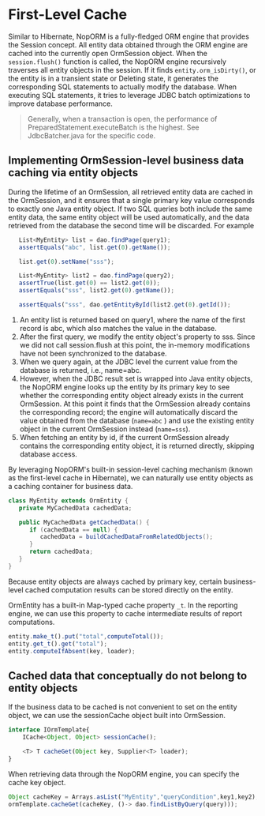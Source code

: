 # First-Level Cache

Similar to Hibernate, NopORM is a fully-fledged ORM engine that provides the Session concept. All entity data obtained through the ORM engine are cached into the currently open OrmSession object.
When the `session.flush()` function is called, the NopORM engine recursively traverses all entity objects in the session. If it finds `entity.orm_isDirty()`,
or the entity is in a transient state or Deleting state,
it generates the corresponding SQL statements to actually modify the database. When executing SQL statements, it tries to leverage JDBC batch optimizations to improve database performance.

> Generally, when a transaction is open, the performance of PreparedStatement.executeBatch is the highest. See JdbcBatcher.java for the specific code.

## Implementing OrmSession-level business data caching via entity objects

During the lifetime of an OrmSession, all retrieved entity data are cached in the OrmSession, and it ensures that a single primary key value corresponds to exactly one Java entity object.
If two SQL queries both include the same entity data, the same entity object will be used automatically, and the data retrieved from the database the second time will be discarded. For example

```javascript
   List<MyEntity> list = dao.findPage(query1);
   assertEquals("abc", list.get(0).getName());

   list.get(0).setName("sss");

   List<MyEntity> list2 = dao.findPage(query2);
   assertTrue(list.get(0) == list2.get(0));
   assertEquals("sss", list2.get(0).getName());

   assertEquals("sss", dao.getEntityById(list2.get(0).getId());
```

1. An entity list is returned based on query1, where the name of the first record is abc, which also matches the value in the database.
2. After the first query, we modify the entity object's property to sss. Since we did not call session.flush at this point, the in-memory modifications have not been synchronized to the database.
3. When we query again, at the JDBC level the current value from the database is returned, i.e., name=abc.
4. However, when the JDBC result set is wrapped into Java entity objects, the NopORM engine looks up the entity by its primary key to see whether the corresponding entity object already exists in the current OrmSession. At this point it finds that the OrmSession
   already contains the corresponding record; the engine will automatically discard the value obtained from the database (`name=abc`
   ) and use the existing entity object in the current OrmSession instead (`name=sss`).
5. When fetching an entity by id, if the current OrmSession already contains the corresponding entity object, it is returned directly, skipping database access.

By leveraging NopORM's built-in session-level caching mechanism (known as the first-level cache in Hibernate), we can naturally use entity objects as a caching container for business data.

```java
class MyEntity extends OrmEntity {
   private MyCachedData cachedData;

   public MyCachedData getCachedData() {
      if (cachedData == null) {
         cachedData = buildCachedDataFromRelatedObjects();
      }
      return cachedData;
   }
}
```

Because entity objects are always cached by primary key, certain business-level cached computation results can be stored directly on the entity.

OrmEntity has a built-in Map-typed cache property `_t`. In the reporting engine, we can use this property to cache intermediate results of report computations.

```javascript
entity.make_t().put("total",computeTotal());
entity.get_t().get("total");
entity.computeIfAbsent(key, loader);
```

## Cached data that conceptually do not belong to entity objects

If the business data to be cached is not convenient to set on the entity object, we can use the sessionCache object built into OrmSession.

```javascript
interface IOrmTemplate{
    ICache<Object, Object> sessionCache();

    <T> T cacheGet(Object key, Supplier<T> loader);
}
```

When retrieving data through the NopORM engine, you can specify the cache key object.

```javascript
Object cacheKey = Arrays.asList("MyEntity","queryCondition",key1,key2);
ormTemplate.cacheGet(cacheKey, ()-> dao.findListByQuery(query)));
```
<!-- SOURCE_MD5:0f02198387c350e163c373a879fd404b-->
